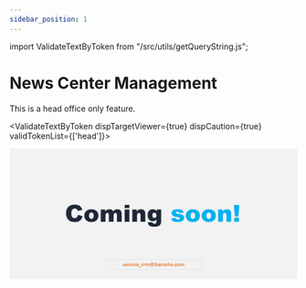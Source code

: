 ```yaml
---
sidebar_position: 1
---
```


import ValidateTextByToken from "/src/utils/getQueryString.js";

# News Center Management

This is a head office only feature.


<ValidateTextByToken dispTargetViewer={true} dispCaution={true} validTokenList={['head']}>

![100](./img/100.png)
</ValidateTextByToken>